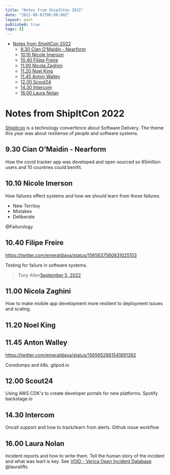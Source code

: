 ```yaml
---
title: "Notes from ShipItCon 2022"
date: "2022-09-02T00:00:00Z"
layout: post
published: true
tags: []
---
```


- [Notes from ShipItCon 2022](#notes-from-shipitcon-2022)
  - [9.30 Cian O'Maidin - Nearform](#930-cian-omaidin---nearform)
  - [10.10 Nicole Imerson](#1010-nicole-imerson)
  - [10.40 Filipe Freire](#1040-filipe-freire)
  - [11.00 Nicola Zaghini](#1100-nicola-zaghini)
  - [11.20 Noel King](#1120-noel-king)
  - [11.45 Anton Walley](#1145-anton-walley)
  - [12.00 Scout24](#1200-scout24)
  - [14.30 Intercom](#1430-intercom)
  - [16.00 Laura Nolan](#1600-laura-nolan)

# Notes from ShipItCon 2022

[Shipitcon](https://shipitcon.com/) is a technology converfence about Software Delivery. The theme this year was about resiliense of people and software systems.

## 9.30 Cian O'Maidin - Nearform

How the covid tracker app was developed and open sourced so 65million users and 10 countries could benifit.

## 10.10 Nicole Imerson

How failures effect systems and how we should learn from those failures.

- New Territoy
- Mistakes
- Deliberate

@Failurology

## 10.40 Filipe Freire

https://twitter.com/emeraldjava/status/1565637560831025153

Testing for failure in software systems.

<blockquote class="twitter-tweet"><p lang="en" dir="ltr">Tony Allen<a href="https://twitter.com/emeraldjava/status/1565637560831025153">September 5, 2022</a></blockquote> <script async src="https://platform.twitter.com/widgets.js" charset="utf-8"></script> 

## 11.00 Nicola Zaghini

How to make mobile app development more resilient to deployment issues and scaling.

## 11.20 Noel King

## 11.45 Anton Walley

https://twitter.com/emeraldjava/status/1565652661541691392

Coredumps and k8s.
gitpod.io

## 12.00 Scout24

Using AWS CDK's to create developer portals for new platforms. 
Spotify backstage.io

## 14.30 Intercom

 Oncall support and how to track/learn from alerts.
 Github issue workflow

## 16.00 Laura Nolan

Incident reports and how to write them. Tell the human story of the incident and what was leart is key.
See [VOID -  Verica Open Incident Database](https://www.thevoid.community/)
@lauralifts

